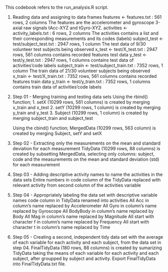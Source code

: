 This codebook refers to the run_analysis.R script.



01. Reading data and assigning to data frames
	features <- features.txt : 561 rows, 2 columns
	The features are the accelerometer and gyroscope 3-axial raw signals tAcc-XYZ and tGyro-XYZ.
	activities <- activity_labels.txt : 6 rows, 2 columns
	The activities contains a list and their corresponding measurements and its codes (labels)
	subject_test <- test/subject_test.txt : 2947 rows, 1 column
	The test data of 9/30 volunteer test subjects being observed
	x_test <- test/X_test.txt : 2947 rows, 561 columns
	contains recorded features test data
	y_test <- test/y_test.txt : 2947 rows, 1 columns
	contains test data of activities’code labels
	subject_train <- test/subject_train.txt : 7352 rows, 1 column
	The train data of 21/30 volunteer subjects being observed
	x_train <- test/X_train.txt : 7352 rows, 561 columns
	contains recorded features train data
	y_train <- test/y_train.txt : 7352 rows, 1 columns
	contains train data of activities’code labels

02. Step 01 - Merging training and testing data sets
	Using the rbind() function;
		1. setX (10299 rows, 561 columns) is created by merging x_train and x_test
		2. setY (10299 rows, 1 column) is created by merging y_train and y_test
		3. Subject (10299 rows, 1 column) is created by merging subject_train and subject_test

	Using the cbind() function;
		MergedData (10299 rows, 563 column) is created by merging Subject, setY and setX

03. Step 02 - Extracting only the measurements on the mean and standard deviation for each measurement
	TidyData (10299 rows, 88 columns) is created by subsetting MergedData, selecting only columns: subject, code and the measurements on the mean and standard deviation (std) for each measurement

04. Step 03 - Adding descriptive activity names to name the activities in the data sets
	Entire numbers in code column of the TidyData replaced with relevant activity from second column of the activities variable

05. Step 04 - Appropriately labeling the data set with descriptive variable names
		code column in TidyData renamed into activities
		All Acc in column’s name replaced by Accelerometer
		All Gyro in column’s name replaced by Gyroscope
		All BodyBody in column’s name replaced by Body
		All Mag in column’s name replaced by Magnitude
		All start with character f in column’s name replaced by Frequency
		All start with character t in column’s name replaced by Time

06. Step 05 - Creating a second, independent tidy data set with the average of each variable for each activity and each subject, from the data set in step 04.
	FinalTidyData (180 rows, 88 columns) is created by sumarizing TidyData taking the means of each variable for each activity and each subject, after groupped by subject and activity.
	Export FinalTidyData into FinalTidyData.txt file.
